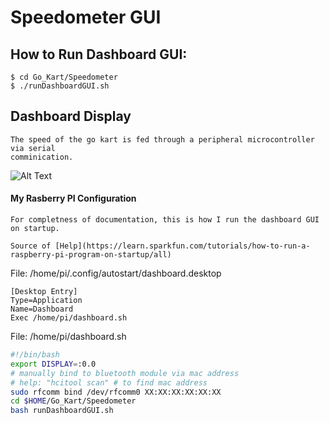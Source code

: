 # Speedometer GUI

## How to Run Dashboard GUI: 
```
$ cd Go_Kart/Speedometer
$ ./runDashboardGUI.sh
```

## Dashboard Display

    The speed of the go kart is fed through a peripheral microcontroller via serial
    comminication.

![Alt Text](https://github.com/jimenezjose/Go_Kart/blob/assets/images/SpeedometerGUI%20screenshot.png)

#### My Rasberry PI Configuration
    For completness of documentation, this is how I run the dashboard GUI on startup.

    Source of [Help](https://learn.sparkfun.com/tutorials/how-to-run-a-raspberry-pi-program-on-startup/all)

File: /home/pi/.config/autostart/dashboard.desktop
```desktop
[Desktop Entry]
Type=Application
Name=Dashboard
Exec /home/pi/dashboard.sh
```

File: /home/pi/dashboard.sh
```bash
#!/bin/bash
export DISPLAY=:0.0
# manually bind to bluetooth module via mac address
# help: "hcitool scan" # to find mac address
sudo rfcomm bind /dev/rfcomm0 XX:XX:XX:XX:XX:XX
cd $HOME/Go_Kart/Speedometer
bash runDashboardGUI.sh
```

